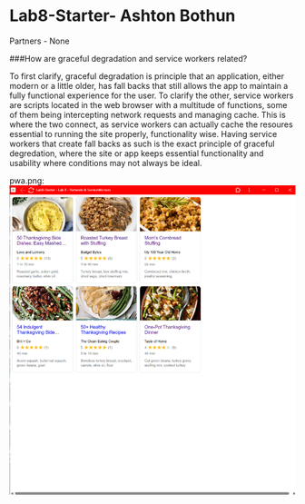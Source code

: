 # Lab8-Starter- Ashton Bothun



Partners - None

###How are graceful degradation and service workers related?

To first clarify, graceful degradation is principle that an application, either modern or a little older, has fall backs that still allows the app to maintain a fully functional experience for the user. To clarify the other, service workers are scripts located in the web browser with a multitude of functions, some of them being intercepting network requests and managing cache. This is where the two connect, as service workers can actually cache the resoures essential to running the site properly, functionality wise. Having service workers that create fall backs as such is the exact principle of graceful degredation, where the site or app keeps essential functionality and usability where conditions may not always be ideal. 

pwa.png:
![pwa.png](pwa.png)
